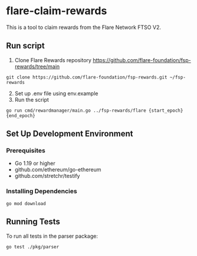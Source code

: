 # flare-claim-rewards
This is a tool to claim rewards from the Flare Network FTSO V2.

## Run script
1. Clone Flare Rewards repository https://github.com/flare-foundation/fsp-rewards/tree/main
```
git clone https://github.com/flare-foundation/fsp-rewards.git ~/fsp-rewards
```
2. Set up .env file using env.example
3. Run the script
```
go run cmd/rewardmanager/main.go ../fsp-rewards/flare {start_epoch} {end_epoch}
```

## Set Up Development Environment

### Prerequisites
- Go 1.19 or higher
- github.com/ethereum/go-ethereum
- github.com/stretchr/testify

### Installing Dependencies

```
go mod download
```

## Running Tests

To run all tests in the parser package:
```
go test ./pkg/parser
```